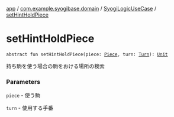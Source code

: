 [app](../../index.md) / [com.example.syogibase.domain](../index.md) / [SyogiLogicUseCase](index.md) / [setHintHoldPiece](./set-hint-hold-piece.md)

# setHintHoldPiece

`abstract fun setHintHoldPiece(piece: `[`Piece`](../../com.example.syogibase.data.entity/-piece/index.md)`, turn: `[`Turn`](../../com.example.syogibase.domain.value/-turn/index.md)`): `[`Unit`](https://kotlinlang.org/api/latest/jvm/stdlib/kotlin/-unit/index.html)

持ち駒を使う場合の駒をおける場所の検索

### Parameters

`piece` - 使う駒

`turn` - 使用する手番